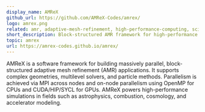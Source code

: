 ```yaml
---
display_name: AMReX
github_url: https://github.com/AMReX-Codes/amrex/
logo: amrex.png
related: amr, adaptive-mesh-refinement, high-performance-computing, scientific-computing
short_description: Block-structured AMR framework for high-performance computing
topic: amrex
url: https://amrex-codes.github.io/amrex/
---
```

AMReX is a software framework for building massively parallel, block-structured adaptive mesh refinement (AMR) applications. It supports complex geometries, multilevel solvers, and particle methods. Parallelism is achieved via MPI across nodes and on-node parallelism using OpenMP for CPUs and CUDA/HIP/SYCL for GPUs. AMReX powers high-performance simulations in fields such as astrophysics, combustion, cosmology, and accelerator modeling.
